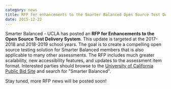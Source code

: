 ```yaml
---
category: news
title: RFP for enhancements to the Smarter Balanced Open Source Test Delivery System
date: 2015-12-22
---
```

Smarter Balanced - UCLA has posted an **RFP for Enhancements to the Open Source Test Delivery System**. This update is targeted at the 2017-2018 and 2018-2019 school years. The goal is to create a compelling open source testing solution for Smarter Balanced members that is also applicable to many other assessments. The RFP includes much greater scalability, new accessibility features, and updates to the assessment item format. Interested parties should browse to the [University of California Public Bid Site](https://bids.sciquest.com/apps/Router/PublicEvent?CustomerOrg=UCOP) and search for "Smarter Balanced".

Stay tuned, more RFP news will be posted soon!